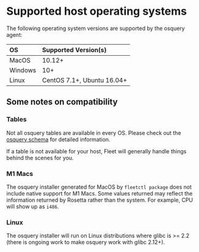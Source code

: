 

# Supported host operating systems

The following operating system versions are supported by the osquery agent: 

| OS      | Supported Version(s)                    |
| :------ | :-------------------------------------  |
| MacOS   | 10.12+                                  |
| Windows | 10+                                     |
| Linux   | CentOS 7.1+,  Ubuntu 16.04+             |


## Some notes on compatibility

### Tables
Not all osquery tables are available in every OS. Please check out the [osquery schema](https://osquery.io/schema/5.2.2/) for detailed information. 

If a table is not available for your host, Fleet will generally handle things behind the scenes for you. 

### M1 Macs
The osquery installer generated for MacOS by `fleetctl package` does not include native support for M1 Macs. Some values returned may reflect the information returned by Rosetta rather than the system. For example, CPU will show up as `i486`. 

### Linux
The osquery installer will run on Linux distributions where glibc is >= 2.2 (there is ongoing work to make osquery work with glibc 2.12+).


<meta name="pageOrderInSection" value="1200">
